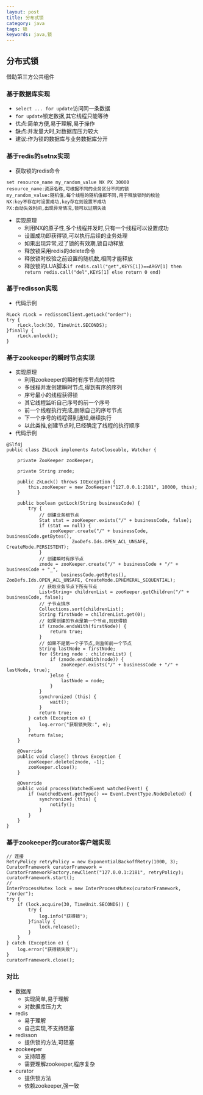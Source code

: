 ```yaml
---
layout: post
title: 分布式锁
category: java
tags: 锁
keywords: java,锁
---
```

## 分布式锁
借助第三方公共组件
### 基于数据库实现
* `select ... for update`访问同一条数据
* `for update`锁定数据,其它线程只能等待
* 优点:简单方便,易于理解,易于操作
* 缺点:并发量大时,对数据库压力较大
* 建议:作为锁的数据库与业务数据库分开

### 基于redis的setnx实现
* 获取锁的redis命令
```
set resource_name my_random_value NX PX 30000
resource_name:资源名称,可根据不同的业务区分不同的锁
my_random_value:随机值,每个线程的随机值都不同,用于释放锁时的校验
NX:key不存在时设置成功,key存在则设置不成功
PX:自动失效时间,出现异常情况,锁可以过期失效
```
* 实现原理
    * 利用NX的原子性,多个线程并发时,只有一个线程可以设置成功
    * 设置成功即获得锁,可以执行后续的业务处理
    * 如果出现异常,过了锁的有效期,锁自动释放
    * 释放锁采用redis的delete命令
    * 释放锁时校验之前设置的随机数,相同才能释放
    * 释放锁的LUA脚本`if redis.call("get",KEYS[1])==ARGV[1] then return redis.call("del",KEYS[1] else return 0 end)`

### 基于redisson实现
* 代码示例
```
RLock rLock = redissonClient.getLock("order");
try {
    rLock.lock(30, TimeUnit.SECONDS);
}finally {
    rLock.unlock();
}
```

### 基于zookeeper的瞬时节点实现
* 实现原理
    * 利用zookeeper的瞬时有序节点的特性
    * 多线程并发创建瞬时节点,得到有序的序列
    * 序号最小的线程获得锁
    * 其它线程监听自己序号的前一个序号
    * 前一个线程执行完成,删除自己的序号节点
    * 下一个序号的线程得到通知,继续执行
    * 以此类推,创建节点时,已经确定了线程的执行顺序
* 代码示例

```
@Slf4j
public class ZkLock implements AutoCloseable, Watcher {

    private ZooKeeper zooKeeper;

    private String znode;

    public ZkLock() throws IOException {
        this.zooKeeper = new ZooKeeper("127.0.0.1:2181", 10000, this);
    }

    public boolean getLock(String businessCode) {
        try {
            // 创建业务根节点
            Stat stat = zooKeeper.exists("/" + businessCode, false);
            if (stat == null) {
                zooKeeper.create("/" + businessCode, businessCode.getBytes(),
                        ZooDefs.Ids.OPEN_ACL_UNSAFE, CreateMode.PERSISTENT);
            }
            // 创建瞬时有序节点
            znode = zooKeeper.create("/" + businessCode + "/" + businessCode + "_",
                    businessCode.getBytes(), ZooDefs.Ids.OPEN_ACL_UNSAFE, CreateMode.EPHEMERAL_SEQUENTIAL);
            // 获取业务节点下所有节点
            List<String> childrenList = zooKeeper.getChildren("/" + businessCode, false);
            // 子节点排序
            Collections.sort(childrenList);
            String firstNode = childrenList.get(0);
            // 如果创建的节点是第一个节点,则获得锁
            if (znode.endsWith(firstNode)) {
                return true;
            }
            // 如果不是第一个子节点,则监听前一个节点
            String lastNode = firstNode;
            for (String node : childrenList) {
                if (znode.endsWith(node)) {
                    zooKeeper.exists("/" + businessCode + "/" + lastNode, true);
                }else {
                    lastNode = node;
                }
            }
            synchronized (this) {
                wait();
            }
            return true;
        } catch (Exception e) {
            log.error("获取锁失败:", e);
        }
        return false;
    }

    @Override
    public void close() throws Exception {
        zooKeeper.delete(znode, -1);
        zooKeeper.close();
    }

    @Override
    public void process(WatchedEvent watchedEvent) {
        if (watchedEvent.getType() == Event.EventType.NodeDeleted) {
            synchronized (this) {
                notify();
            }
        }
    }
}
```

### 基于zookeeper的curator客户端实现
```
// 连接
RetryPolicy retryPolicy = new ExponentialBackoffRetry(1000, 3);
CuratorFramework curatorFramework = CuratorFrameworkFactory.newClient("127.0.0.1:2181", retryPolicy);
curatorFramework.start();
//
InterProcessMutex lock = new InterProcessMutex(curatorFramework, "/order");
try {
    if (lock.acquire(30, TimeUnit.SECONDS)) {
        try {
            log.info("获得锁");
        }finally {
            lock.release();
        }
    }
} catch (Exception e) {
    log.error("获得锁失败");
}
curatorFramework.close();
```

### 对比
* 数据库
    * 实现简单,易于理解
    * 对数据库压力大
* redis
    * 易于理解
    * 自己实现,不支持阻塞
* redisson
    * 提供锁的方法,可阻塞
* zookeeper
    * 支持阻塞
    * 需要理解zookeeper,程序复杂
* curator
    * 提供锁方法
    * 依赖zookeeper,强一致
